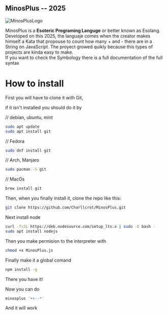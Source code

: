 ## MinosPlus -- 2025
![MinosPlusLogo](https://github.com/user-attachments/assets/d14ee7a2-9863-4303-8781-a00bb5f91caa)


MinosPlus is a **Esoteric Programing Languge** or better known as Esolang. Developed on this 2025, the languaje comes when the creator makes himself a Kata that propouse to count how many + and - there are in a String on JavaScript. The proyect growed quikly because this types of projects are kinda easy to make.\
If you want to check the Symbology there is a full documentation of the full syntax


# How to install

First you will have to clone it with Git,

if it isn't installed you should do it by 


// debian, ubuntu, mint
```bash
sudo apt update
sudo apt install git
```

// Fedora
```bash
sudo dnf install git
```
// Arch, Manjaro
```bash
sudo pacman -S git
```
// MacOs
```bash
brew install git
```

Then, when you finally install it, clone the repo like this:
```bash
git clone https://github.com/Charllcrot/MinosPlus.git
```
Next install node
```bash
curl -fsSL https://deb.nodesource.com/setup_lts.x | sudo -E bash -
sudo apt install nodejs
```

 Then you make permision to the interpreter with
```bash
chmod +x MinosPlus.js
```
Finally make it a global comand
```bash
npm install -g
```
There you have it!

Now you can do
```bash
minosplus '++--*'
```

And it will work
